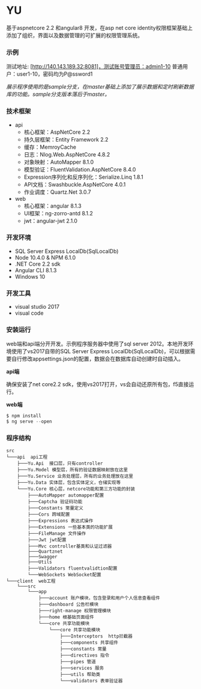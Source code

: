 # YU

基于aspnetcore 2.2 和angular8 开发，在asp net core identity权限框架基础上添加了组织，界面以及数据管理的可扩展的权限管理系统。

### 示例

测试地址: [http://140.143.189.32:8081]，测试账号管理员：admin1-10 普通用户：user1-10，密码均为P@ssword1

*展示程序使用的是sample分支，在master基础上添加了展示数据和定时刷新数据库的功能。sample分支版本落后于master。*

### 技术框架

- api
  - 核心框架：AspNetCore 2.2
  - 持久层框架：Entity Framework 2.2
  - 缓存：MemroyCache
  - 日志：Nlog.Web.AspNetCore 4.8.2
  - 对象映射：AutoMapper 8.1.0
  - 模型验证：FluentValidation.AspNetCore 8.4.0
  - Expression序列化和反序列化：Serialize.Linq 1.8.1 
  - API文档：Swashbuckle.AspNetCore 4.0.1
  - 作业调度：Quartz.Net 3.0.7
- web
  - 核心框架：angular 8.1.3
  - UI框架：ng-zorro-antd 8.1.2
  - jwt：angular-jwt 2.1.0

### 开发环境

- SQL Server Express LocalDb(SqlLocalDb)
- Node 10.4.0 & NPM 6.1.0
- .NET Core 2.2 sdk
- Angular CLI 8.1.3
- Windows 10

### 开发工具

- visual studio 2017
- visual code

### 安装运行

web端和api端分开开发。示例程序服务器中使用了sql server 2012。本地开发环境使用了vs2017自带的SQL Server Express LocalDb(SqlLocalDb)，可以根据需要自行修改appsettings.json的配置，数据会在数据库自动创建时自动插入。

**api端**

确保安装了net core2.2 sdk，使用vs2017打开，vs会自动还原所有包，f5直接运行。

**web端**

```js
$ npm install 
$ ng serve --open
```

### 程序结构

```
src
└───api  api工程
	├───Yu.Api  接口层，只有controller
	├───Yu.Model 模型层，所有的验证数据映射放在这里
	├───Yu.Service 业务处理层，所有的业务处理放在这里
	├───Yu.Data 实体层，包含实体定义，仓储实现等
	└───Yu.Core 核心层，netcore功能和第三方功能的封装
		├───AutoMapper automapper配置
		├───Captcha 验证码功能
		├───Constants 常量定义
		├───Cors 跨域配置
		├───Expressions 表达式操作
		├───Extensions 一些基本类的功能扩展
		├───FileManage 文件操作
		├───Jwt jwt配置
		├───Mvc controller基类和认证过滤器
		├───Quartznet 
		├───Swagger
		├───Utils 
		├───Validators fluentvalidtion配置
		└───WebSockets WebSocket配置
└───client  web工程
	└───src  
		└───app  
			├───account 账户模块，包含登录和用户个人信息查看组件
			├───dashboard 公告栏模块
			├───right-manage 权限管理模块
			├───home 根基础页面组件
			└───core 共享功能模块
				└───core 共享功能模块
					├───Interceptors  http拦截器
					├───components 共享组件
					├───constants 常量
					├───directives 指令
					├───pipes 管道
					├───services 服务
					├───utils 帮助类
					└───validators 表单验证器
```

